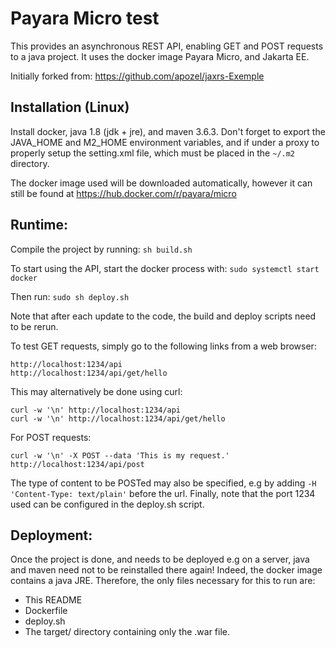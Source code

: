 # Payara Micro test

This provides an asynchronous REST API, enabling GET and POST requests to a java project. It uses the docker image Payara Micro, and Jakarta EE.

Initially forked from: <https://github.com/apozel/jaxrs-Exemple>


## Installation (Linux)

Install docker, java 1.8 (jdk + jre), and maven 3.6.3. Don't forget to export the JAVA_HOME and M2_HOME environment variables, and if under a proxy to properly setup the setting.xml file, which must be placed in the ```~/.m2``` directory.

The docker image used will be downloaded automatically, however it can still be found at <https://hub.docker.com/r/payara/micro>


## Runtime:

Compile the project by running: ``` sh build.sh ```

To start using the API, start the docker process with: ``` sudo systemctl start docker ```

Then run: ``` sudo sh deploy.sh ```

Note that after each update to the code, the build and deploy scripts need to be rerun.

To test GET requests, simply go to the following links from a web browser:

```
http://localhost:1234/api
http://localhost:1234/api/get/hello
```

This may alternatively be done using curl:

```
curl -w '\n' http://localhost:1234/api
curl -w '\n' http://localhost:1234/api/get/hello
```

For POST requests:

```
curl -w '\n' -X POST --data 'This is my request.' http://localhost:1234/api/post
```

The type of content to be POSTed may also be specified, e.g by adding ``` -H 'Content-Type: text/plain' ``` before the url. Finally, note that the port 1234 used can be configured in the deploy.sh script.


## Deployment:

Once the project is done, and needs to be deployed e.g on a server, java and maven need not to be reinstalled there again! Indeed, the docker image contains a java JRE. Therefore, the only files necessary for this to run are:

- This README
- Dockerfile
- deploy.sh
- The target/ directory containing only the .war file.
